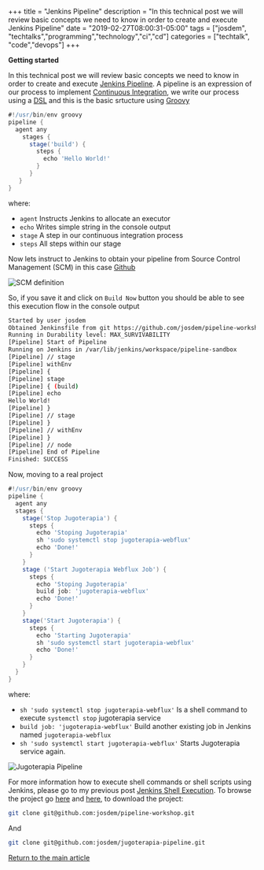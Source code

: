 +++
title =  "Jenkins Pipeline"
description = "In this technical post we will review basic concepts we need to know in order to create and execute Jenkins Pipeline"
date = "2019-02-27T08:00:31-05:00"
tags = ["josdem", "techtalks","programming","technology","ci","cd"]
categories = ["techtalk", "code","devops"]
+++

**Getting started**

In this technical post we will review basic concepts we need to know in order to create and execute [Jenkins Pipeline](https://jenkins.io/doc/book/pipeline/). A pipeline is an expression of our process to implement [Continuous Integration](https://en.wikipedia.org/wiki/Continuous_integration), we write our process using a [DSL](https://en.wikipedia.org/wiki/Domain-specific_language) and this is the basic srtucture using [Groovy](https://en.wikipedia.org/wiki/Apache_Groovy)

```groovy
#!/usr/bin/env groovy
pipeline {
  agent any
    stages {
      stage('build') {
        steps {
          echo 'Hello World!'
        }
      }
   }
}
```

where:

* `agent` Instructs Jenkins to allocate an executor
* `echo` Writes simple string in the console output
* `stage` A step in our continuous integration process
* `steps` All steps within our stage

Now lets instruct to Jenkins to obtain your pipeline from Source Control Management (SCM) in this case [Github](https://github.com/)

![SCM definition](/img/techtalks/cicd/pipeline.png)

So, if you save it and click on `Build Now` button you should be able to see this execution flow in the console output

```bash
Started by user josdem
Obtained Jenkinsfile from git https://github.com/josdem/pipeline-workshop.git
Running in Durability level: MAX_SURVIVABILITY
[Pipeline] Start of Pipeline
Running on Jenkins in /var/lib/jenkins/workspace/pipeline-sandbox
[Pipeline] // stage
[Pipeline] withEnv
[Pipeline] {
[Pipeline] stage
[Pipeline] { (build)
[Pipeline] echo
Hello World!
[Pipeline] }
[Pipeline] // stage
[Pipeline] }
[Pipeline] // withEnv
[Pipeline] }
[Pipeline] // node
[Pipeline] End of Pipeline
Finished: SUCCESS
```

Now, moving to a real project

```groovy
#!/usr/bin/env groovy
pipeline {
  agent any
  stages {
    stage('Stop Jugoterapia') {
      steps {
        echo 'Stoping Jugoterapia'
        sh 'sudo systemctl stop jugoterapia-webflux'
        echo 'Done!'
      }
    }
    stage ('Start Jugoterapia Webflux Job') {
      steps {
        echo 'Stoping Jugoterapia'
        build job: 'jugoterapia-webflux'
        echo 'Done!'
      }
    }
    stage('Start Jugoterapia') {
      steps {
        echo 'Starting Jugoterapia'
        sh 'sudo systemctl start jugoterapia-webflux'
        echo 'Done!'
      }
    }
  }
}
```

where:

* `sh 'sudo systemctl stop jugoterapia-webflux'` Is a shell command to execute `systemctl stop` jugoterapia service
* `build job: 'jugoterapia-webflux'` Build another existing job in Jenkins named `jugoterapia-webflux`
* `sh 'sudo systemctl start jugoterapia-webflux'` Starts Jugoterapia service again.


![Jugoterapia Pipeline](/img/techtalks/cicd/pipeline1.png)

For more information how to execute shell commands or shell scripts using Jenkins, please go to my previous post [Jenkins Shell Execution](/techtalk/cicd/jenkins_shell_execution). To browse the project go [here](https://github.com/josdem/pipeline-workshop) and [here](https://github.com/josdem/jugoterapia-pipeline), to download the project:

```bash
git clone git@github.com:josdem/pipeline-workshop.git
```

And

```bash
git clone git@github.com:josdem/jugoterapia-pipeline.git
```


[Return to the main article](/techtalk/continuous_integration_delivery)


